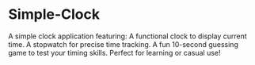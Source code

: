 # Simple-Clock
 A simple clock application featuring:      A functional clock to display current time.     A stopwatch for precise time tracking.     A fun 10-second guessing game to test your timing skills.  Perfect for learning or casual use!
